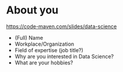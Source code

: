 # About you


https://code-maven.com/slides/data-science

* (Full) Name
* Workplace/Organization
* Field of expertise (job title?)
* Why are you interested in Data Science?
* What are your hobbies?


